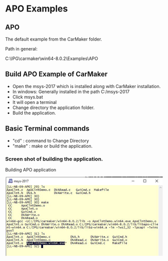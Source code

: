 # APO Examples

## APO
The default example from the CarMaker folder.

Path in general:

C:\IPG\carmaker\win64-8.0.2\Examples\APO

## Build APO Example of CarMaker

* Open the msys-2017 which is installed along with CarMaker installation.
* In windows: Generally installed in the path C:/msys-2017
* Click msys.bat
* It will open a terminal
* Change directory the application folder.
* Build the application.

## Basic Terminal commands

* "cd"   : command to Change Directory
* "make" : make or build the application.

### Screen shot of building the application.

Building APO application

![Building application](build_make_app.jpg)
